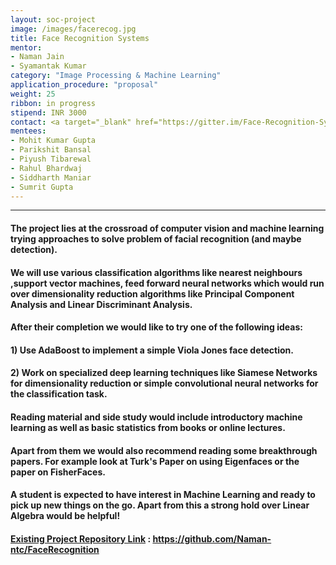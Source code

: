 ```yaml
---
layout: soc-project
image: /images/facerecog.jpg
title: Face Recognition Systems
mentor: 
- Naman Jain 
- Syamantak Kumar
category: "Image Processing & Machine Learning"
application_procedure: "proposal"
weight: 25
ribbon: in progress
stipend: INR 3000
contact: <a target="_blank" href="https://gitter.im/Face-Recognition-Systems/SOC?utm_source=share-link&utm_medium=link&utm_campaign=share-link">Gitter Room Link </a>
mentees:
- Mohit Kumar Gupta
- Parikshit Bansal
- Piyush Tibarewal
- Rahul Bhardwaj
- Siddharth Maniar
- Sumrit Gupta
---
```


---

#### The project lies at the crossroad of computer vision and machine learning trying approaches to solve problem of facial recognition (and maybe detection).

<!--break-->

#### We will use various classification algorithms like nearest neighbours ,support vector machines, feed forward neural networks which would run over dimensionality reduction algorithms like Principal Component Analysis and Linear Discriminant Analysis.


<!--break-->

#### After their completion we would like to try one of the following ideas: 

<!--break-->

#### 1) Use AdaBoost to implement a simple Viola Jones face detection.

<!--break-->

#### 2) Work on specialized deep learning techniques like Siamese Networks for dimensionality reduction or simple convolutional neural networks for the classification task.

<!--break-->

#### Reading material and side study would include introductory machine learning as well as basic statistics from books or online lectures. 

<!--break-->

#### Apart from them we would also recommend reading some breakthrough papers. For example look at Turk's Paper on using Eigenfaces or the paper on FisherFaces.

<!--break-->

#### A student is expected to have interest in Machine Learning and ready to pick up new things on the go. Apart from this a strong hold over Linear Algebra would be helpful!

<!--break-->

#### [Existing Project Repository Link](https://github.com/Naman-ntc/FaceRecognition) : [ https://github.com/Naman-ntc/FaceRecognition ](https://github.com/Naman-ntc/FaceRecognition)
